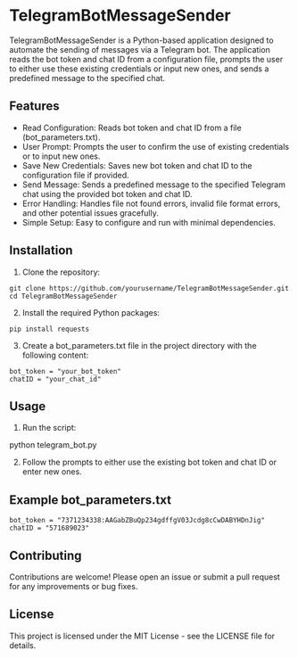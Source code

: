 # TelegramBotMessageSender

TelegramBotMessageSender is a Python-based application designed to automate the sending of messages via a Telegram bot. The application reads the bot token and chat ID from a configuration file, prompts the user to either use these existing credentials or input new ones, and sends a predefined message to the specified chat.

## Features

- Read Configuration: Reads bot token and chat ID from a file (bot_parameters.txt).
- User Prompt: Prompts the user to confirm the use of existing credentials or to input new ones.
- Save New Credentials: Saves new bot token and chat ID to the configuration file if provided.
- Send Message: Sends a predefined message to the specified Telegram chat using the provided bot token and chat ID.
- Error Handling: Handles file not found errors, invalid file format errors, and other potential issues gracefully.
- Simple Setup: Easy to configure and run with minimal dependencies.

## Installation

1) Clone the repository:
```
git clone https://github.com/yourusername/TelegramBotMessageSender.git
cd TelegramBotMessageSender
```
2) Install the required Python packages:
```
pip install requests
```
3) Create a bot_parameters.txt file in the project directory with the following content:
```
bot_token = "your_bot_token"
chatID = "your_chat_id"
```
## Usage

1. Run the script:

python telegram_bot.py

2. Follow the prompts to either use the existing bot token and chat ID or enter new ones.

## Example bot_parameters.txt
```
bot_token = "7371234338:AAGabZBuQp234gdffgV03Jcdg8cCwDABYHDnJig"
chatID = "571689023"
```
## Contributing
Contributions are welcome! Please open an issue or submit a pull request for any improvements or bug fixes.

## License
This project is licensed under the MIT License - see the LICENSE file for details.

